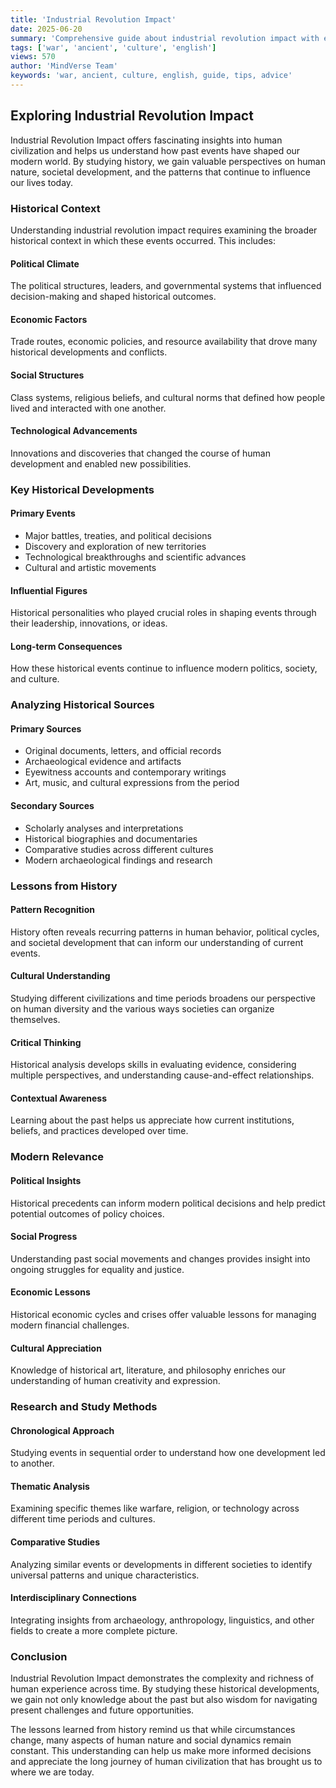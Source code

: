 ```yaml
---
title: 'Industrial Revolution Impact'
date: 2025-06-20
summary: 'Comprehensive guide about industrial revolution impact with expert insights and practical advice.'
tags: ['war', 'ancient', 'culture', 'english']
views: 570
author: 'MindVerse Team'
keywords: 'war, ancient, culture, english, guide, tips, advice'
---
```

## Exploring Industrial Revolution Impact

Industrial Revolution Impact offers fascinating insights into human civilization and helps us understand how past events have shaped our modern world. By studying history, we gain valuable perspectives on human nature, societal development, and the patterns that continue to influence our lives today.

### Historical Context

Understanding industrial revolution impact requires examining the broader historical context in which these events occurred. This includes:

#### Political Climate
The political structures, leaders, and governmental systems that influenced decision-making and shaped historical outcomes.

#### Economic Factors
Trade routes, economic policies, and resource availability that drove many historical developments and conflicts.

#### Social Structures
Class systems, religious beliefs, and cultural norms that defined how people lived and interacted with one another.

#### Technological Advancements
Innovations and discoveries that changed the course of human development and enabled new possibilities.

### Key Historical Developments

#### Primary Events
- Major battles, treaties, and political decisions
- Discovery and exploration of new territories
- Technological breakthroughs and scientific advances
- Cultural and artistic movements

#### Influential Figures
Historical personalities who played crucial roles in shaping events through their leadership, innovations, or ideas.

#### Long-term Consequences
How these historical events continue to influence modern politics, society, and culture.

### Analyzing Historical Sources

#### Primary Sources
- Original documents, letters, and official records
- Archaeological evidence and artifacts
- Eyewitness accounts and contemporary writings
- Art, music, and cultural expressions from the period

#### Secondary Sources
- Scholarly analyses and interpretations
- Historical biographies and documentaries
- Comparative studies across different cultures
- Modern archaeological findings and research

### Lessons from History

#### Pattern Recognition
History often reveals recurring patterns in human behavior, political cycles, and societal development that can inform our understanding of current events.

#### Cultural Understanding
Studying different civilizations and time periods broadens our perspective on human diversity and the various ways societies can organize themselves.

#### Critical Thinking
Historical analysis develops skills in evaluating evidence, considering multiple perspectives, and understanding cause-and-effect relationships.

#### Contextual Awareness
Learning about the past helps us appreciate how current institutions, beliefs, and practices developed over time.

### Modern Relevance

#### Political Insights
Historical precedents can inform modern political decisions and help predict potential outcomes of policy choices.

#### Social Progress
Understanding past social movements and changes provides insight into ongoing struggles for equality and justice.

#### Economic Lessons
Historical economic cycles and crises offer valuable lessons for managing modern financial challenges.

#### Cultural Appreciation
Knowledge of historical art, literature, and philosophy enriches our understanding of human creativity and expression.

### Research and Study Methods

#### Chronological Approach
Studying events in sequential order to understand how one development led to another.

#### Thematic Analysis
Examining specific themes like warfare, religion, or technology across different time periods and cultures.

#### Comparative Studies
Analyzing similar events or developments in different societies to identify universal patterns and unique characteristics.

#### Interdisciplinary Connections
Integrating insights from archaeology, anthropology, linguistics, and other fields to create a more complete picture.

### Conclusion

Industrial Revolution Impact demonstrates the complexity and richness of human experience across time. By studying these historical developments, we gain not only knowledge about the past but also wisdom for navigating present challenges and future opportunities.

The lessons learned from history remind us that while circumstances change, many aspects of human nature and social dynamics remain constant. This understanding can help us make more informed decisions and appreciate the long journey of human civilization that has brought us to where we are today.